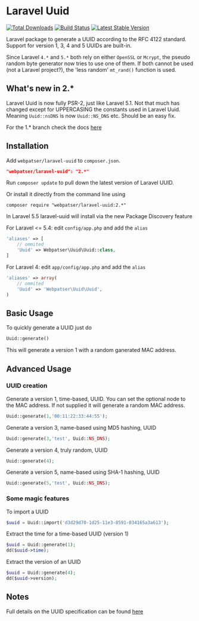 # Laravel Uuid

[![Total Downloads](https://poser.pugx.org/webpatser/laravel-uuid/downloads.svg)](https://packagist.org/packages/webpatser/laravel-uuid)
[![Build Status](https://secure.travis-ci.org/webpatser/laravel-uuid.png?branch=master)](http://travis-ci.org/webpatser/laravel-uuid)
[![Latest Stable Version](https://poser.pugx.org/webpatser/laravel-uuid/v/stable.svg)](https://packagist.org/packages/webpatser/laravel-uuid)

Laravel package to generate a UUID according to the RFC 4122 standard. Support for version 1, 3, 4 and 5 UUIDs are built-in.

Since Laravel `4.*` and `5.*` both rely on either `OpenSSL` or `Mcrypt`, the pseudo random byte generator now tries to use one of them. If both cannot be used (not a Laravel project?), the 'less random' `mt_rand()` function is used.

## What's new in 2.*
Laravel Uuid is now fully PSR-2, just like Laravel 5.1. Not that much has changed except for UPPERCASING the constants used in Laravel Uuid. Meaning `Uuid::nsDNS` is now `Uuid::NS_DNS` etc. Should be an easy fix.

For the 1.* branch check the docs [here](https://github.com/webpatser/laravel-uuid/tree/1.5)

## Installation

Add `webpatser/laravel-uuid` to `composer.json`.

```json
"webpatser/laravel-uuid": "2.*"
```
    
Run `composer update` to pull down the latest version of Laravel UUID.

Or install it directly from the command line using

```shell
composer require "webpatser/laravel-uuid:2.*"
```

In Laravel 5.5 laravel-uuid will install via the new Package Discovery feature

For Laravel <= 5.4: edit `config/app.php` and add the `alias`

```php
'aliases' => [
    // ommited
    'Uuid' => Webpatser\Uuid\Uuid::class,
]
```

For Laravel 4: edit `app/config/app.php` and add the `alias`

```php
'aliases' => array(
    // ommited
    'Uuid' => 'Webpatser\Uuid\Uuid',
)
```

## Basic Usage

To quickly generate a UUID just do

```php
Uuid::generate()
```
	
This will generate a version 1 with a random ganerated MAC address.

## Advanced Usage

### UUID creation

Generate a version 1, time-based, UUID. You can set the optional node to the MAC address. If not supplied it will generate a random MAC address.

```php
Uuid::generate(1,'00:11:22:33:44:55');
```
	
Generate a version 3, name-based using MD5 hashing, UUID

```php
Uuid::generate(3,'test', Uuid::NS_DNS);
```	

Generate a version 4, truly random, UUID

```php
Uuid::generate(4);
```

Generate a version 5, name-based using SHA-1 hashing, UUID

```php
Uuid::generate(5,'test', Uuid::NS_DNS);
```
	
### Some magic features

To import a UUID

```php
$uuid = Uuid::import('d3d29d70-1d25-11e3-8591-034165a3a613');
```	

Extract the time for a time-based UUID (version 1)

```php
$uuid = Uuid::generate(1);
dd($uuid->time);
```

Extract the version of an UUID

```php
$uuid = Uuid::generate(4);
dd($uuid->version);
````

## Notes

Full details on the UUID specification can be found [here](http://tools.ietf.org/html/rfc4122)
